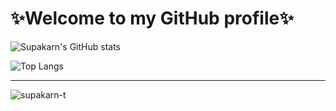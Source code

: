 # ✨Welcome to my GitHub profile✨

![Supakarn's GitHub stats](https://github-readme-stats.vercel.app/api?username=supakarn-t&show_icons=true&count_private=true&theme=dracula)

![Top Langs](https://github-readme-stats.vercel.app/api/top-langs/?username=supakarn-t&layout=compact&theme=dracula)

---

<p align="left"> <img src="https://komarev.com/ghpvc/?username=supakarn-t&label=Profile%20views&color=52bdff&style=flat" alt="supakarn-t" /> </p>

<!--
**o-FuYuMi-o/o-FuYuMi-o** is a ✨ _special_ ✨ repository because its `README.md` (this file) appears on your GitHub profile.

Here are some ideas to get you started:

- 🔭 I’m currently working on ...
- 🌱 I’m currently learning ...
- 👯 I’m looking to collaborate on ...
- 🤔 I’m looking for help with ...
- 💬 Ask me about ...
- 📫 How to reach me: ...
- 😄 Pronouns: ...
- ⚡ Fun fact: ...
- 👋
-->
